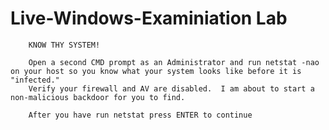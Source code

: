 # Live-Windows-Examiniation Lab

        KNOW THY SYSTEM!

        Open a second CMD prompt as an Administrator and run netstat -nao on your host so you know what your system looks like before it is "infected."
        Verify your firewall and AV are disabled.  I am about to start a non-malicious backdoor for you to find.

        After you have run netstat press ENTER to continue